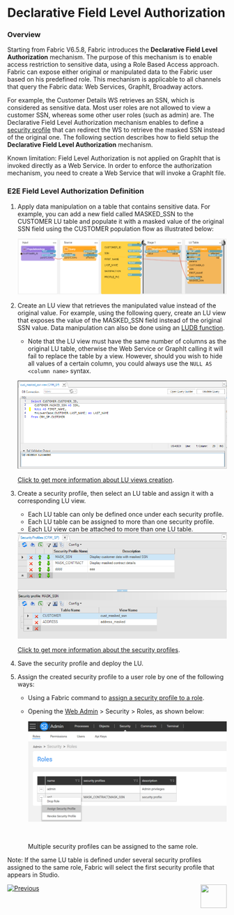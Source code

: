 # Declarative Field Level Authorization

### Overview

Starting from Fabric V6.5.8, Fabric introduces the **Declarative Field Level Authorization** mechanism. The purpose of this mechanism is to enable access restriction to sensitive data, using a Role Based Access approach. Fabric can expose either original or manipulated data to the Fabric user based on his predefined role. This mechanism is applicable to all channels that query the Fabric data: Web Services, GraphIt, Broadway actors.

For example, the Customer Details WS retrieves an SSN, which is considered as sensitive data. Most user roles are not allowed to view a customer SSN, whereas some other user roles (such as admin) are. The Declarative Field Level Authorization mechanism enables to define a [security profile](05_security_profiles.md) that can redirect the WS to retrieve the masked SSN instead of the original one. The following section describes how to field setup the **Declarative Field Level Authorization** mechanism.

Known limitation: Field Level Authorization is not applied on GraphIt that is invoked directly as a Web Service. In order to enforce the authorization mechanism, you need to create a Web Service that will invoke a GraphIt file.  

### E2E Field Level Authorization Definition

1. Apply data manipulation on a table that contains sensitive data. For example, you can add a new field called MASKED_SSN to the CUSTOMER LU table and populate it with a masked value of the original SSN field using the CUSTOMER population flow as illustrated below:

   ![](images/masking_example_1.PNG)

2. Create an LU view that retrieves the manipulated value instead of the original value. For example, using the following query, create an LU view that exposes the value of the MASKED_SSN field instead of the original SSN value. Data manipulation can also be done using an [LUDB function](/articles/07_table_population/11_3_creating_an_LUDB_function.md).

   * Note that the LU view must have the same number of columns as the original LU table, otherwise the Web Service or GraphIt calling it will fail to replace the table by a view. However, should you wish to hide all values of a certain column, you could always use the `NULL AS <column name>` syntax.

   ![](images/lu_view_ex.png)

   [Click to get more information about LU views creation](/articles/06_LU_tables/06_LU_views.md).

3. Create a security profile, then select an LU table and assign it with a corresponding LU view.

   * Each LU table can only be defined once under each security profile.
   * Each LU table can be assigned to more than one security profile. 
   * Each LU view can be attached to more than one LU table.

   <img src="images/security_profile_1.PNG" style="zoom:80%;" />

   [Click to get more information about the security profiles](05_security_profiles.md). 

4. Save the security profile and deploy the LU.

5. Assign the created security profile to a user role by one of the following ways:

   * Using a Fabric command to [assign a security profile to a role](/articles/17_fabric_credentials/02_fabric_credentials_commands.md#assign-security_profile-security_profile-to-role-role).

   * Opening the [Web Admin](/articles/30_web_framework/03_web_admin_application.md) > Security > Roles, as shown below:

     ![](images/assign_security_profile_1.PNG)

     ​

     Multiple security profiles can be assigned to the same role. 



Note: If the same LU table is defined under several security profiles assigned to the same role, Fabric will select the first security profile that appears in Studio.




[![Previous](/articles/images/Previous.png)](03_fabric_credentials_backup.md)[<img align="right" width="60" height="54" src="/articles/images/Next.png">](05_security_profiles.md)


